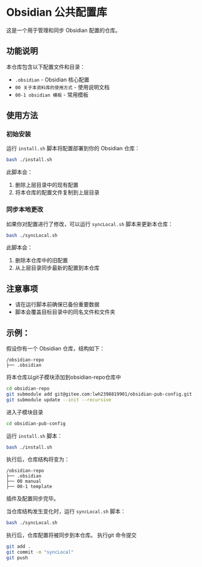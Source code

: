 # Obsidian 公共配置库

这是一个用于管理和同步 Obsidian 配置的仓库。

## 功能说明

本仓库包含以下配置文件和目录：
- `.obsidian` - Obsidian 核心配置
- `00 关于本资料库的使用方式` - 使用说明文档
- `00-1 obsidian 模板` - 常用模板

## 使用方法

### 初始安装
运行 `install.sh` 脚本将配置部署到你的 Obsidian 仓库：

```bash
bash ./install.sh
```
此脚本会：
1. 删除上层目录中的现有配置
2. 将本仓库的配置文件复制到上层目录

### 同步本地更改
如果你对配置进行了修改，可以运行 `syncLocal.sh` 脚本来更新本仓库：

```bash
bash ./syncLocal.sh
```
此脚本会：
1. 删除本仓库中的旧配置
2. 从上层目录同步最新的配置到本仓库

## 注意事项
- 请在运行脚本前确保已备份重要数据
- 脚本会覆盖目标目录中的同名文件和文件夹

## 示例：

假设你有一个 Obsidian 仓库，结构如下：

```
/obsidian-repo
├── .obsidian
``` 

将本仓库以git子模块添加到obsidian-repo仓库中

```bash
cd obsidian-repo
git submodule add git@gitee.com:lwh2398819901/obsidian-pub-config.git ./
git submodule update --init --recursive
```

进入子模块目录
```bash
cd obsidian-pub-config
```

运行 `install.sh` 脚本：

```bash
bash ./install.sh
```

执行后，仓库结构将变为：

```
/obsidian-repo
├── .obsidian
├── 00 manual
├── 00-1 template
```

插件及配置同步完毕。

当仓库结构发生变化时，运行 `syncLocal.sh` 脚本：

```bash
bash ./syncLocal.sh
```

执行后，仓库配置将被同步到本仓库。
执行git 命令提交

```bash
git add .
git commit -m "syncLocal"
git push
```



